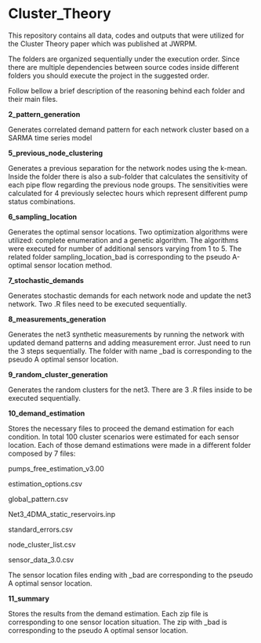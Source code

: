 # Cluster_Theory

This repository contains all data, codes and outputs that were utilized for the Cluster Theory paper which was published at JWRPM.

The folders are organized sequentially under the execution order. Since there are multiple dependencies between source codes inside different folders you should execute the project in the suggested order.

Follow bellow a brief description of the reasoning behind each folder and their main files.

**2_pattern_generation**

Generates correlated demand pattern for each network cluster based on a SARMA time series model

**5_previous_node_clustering**

Generates a previous separation for the network nodes using the k-mean. Inside the folder there is also a sub-folder that calculates the sensitivity of each pipe flow regarding the previous node groups. The sensitivities were calculated for 4 previously selectec hours which represent different pump status combinations.

**6_sampling_location**

Generates the optimal sensor locations. Two optimization algorithms were utilized: complete enumeration and a genetic algorithm. The algorithms were executed for number of additional sensors varying from 1 to 5. The related folder sampling_location_bad is corresponding to the pseudo A-optimal sensor location method. 

**7_stochastic_demands**

Generates stochastic demands for each network node and update the net3 network. Two .R files need to be executed sequentially.

**8_measurements_generation**

Generates the net3 synthetic measurements by running the network with updated demand patterns and adding measurement error. Just need to run the 3 steps sequentially. The folder with name _bad is corresponding to the pseudo A optimal sensor location.

**9_random_cluster_generation**

Generates the random clusters for the net3. There are 3 .R files inside to be executed sequentially.

**10_demand_estimation**

Stores the necessary files to proceed the demand estimation for each condition. In total 100 cluster scenarios were estimated for each sensor location. Each of those demand estimations were made in a different folder composed by 7 files:

pumps_free_estimation_v3.00

estimation_options.csv

global_pattern.csv

Net3_4DMA_static_reservoirs.inp

standard_errors.csv

node_cluster_list.csv

sensor_data_3.0.csv

The sensor location files ending with _bad are corresponding to the pseudo A optimal sensor location.

**11_summary**

Stores the results from the demand estimation. Each zip file is corresponding to one sensor location situation. The zip with _bad is corresponding to the pseudo A optimal sensor location.

